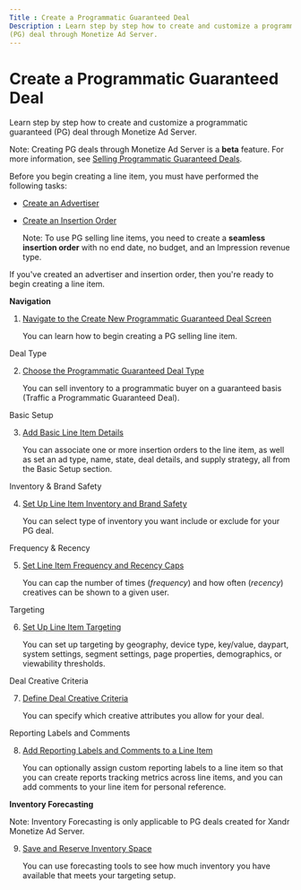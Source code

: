 ```yaml
---
Title : Create a Programmatic Guaranteed Deal
Description : Learn step by step how to create and customize a programmatic guaranteed
(PG) deal through Monetize Ad Server.
---
```



# Create a Programmatic Guaranteed Deal



Learn step by step how to create and customize a programmatic guaranteed
(PG) deal through Monetize Ad Server.





Note: Creating PG deals through
Monetize Ad Server is a **beta** feature. For
more information, see
<a href="programmatic-guaranteed-selling-line-items.html" class="xref"
title="Programmatic guaranteed (PG) selling line items provide a workflow for you to for create and sell PG deals to buyers who use Xandr Invest and other partner DSPs.">Selling
Programmatic Guaranteed Deals</a>.



Before you begin creating a line item, you must have performed the
following tasks:

- <a href="create-an-advertiser.html" class="xref">Create an
  Advertiser</a>
- <a href="create-an-insertion-order.html" class="xref">Create an
  Insertion Order</a>
  

  Note: To use PG selling line items,
  you need to create a **seamless insertion order** with no end date, no
  budget, and an Impression revenue
  type.

  

If you've created an advertiser and insertion order, then you're ready
to begin creating a line item.





<div class="li stepsection">

**Navigation**



1.  <a
    href="navigate-to-the-create-a-new-deal-line-item-screen-monetize.html"
    class="xref"
    title="To create a new programmatic guaranteed (PG) deal, start by pre-selecting a pacing option for your guaranteed deal, then proceed from the Create New Programmatic Guaranteed Deal screen.">Navigate
    to the Create New Programmatic Guaranteed Deal Screen</a>
    

    You can learn how to begin creating a PG selling line item.

    

<div class="li stepsection">

Deal Type



2.  <a href="choose-the-programmatic-guaranteed-deal-type.html" class="xref"
    title="To create a Programmatic Guaranteed Deal, select this deal type in the Create New Deal Line Item screen.">Choose
    the Programmatic Guaranteed Deal Type</a>
    

    You can sell inventory to a programmatic buyer on a guaranteed basis
    (Traffic a Programmatic Guaranteed
    Deal).

    

<div class="li stepsection">

Basic Setup



3.  <a
    href="add-basic-line-item-details-to-traffic-a-programmatic-guaranteed-deal.html"
    class="xref"
    title="You can associate one or more insertion orders to the programmatic guaranteed line item, create a deal for a buyer, as well as set an ad type, name, and state, all from the Basic Setup section.">Add
    Basic Line Item Details</a>
    

    You can associate one or more insertion orders to the line item, as
    well as set an ad type, name, state, deal details, and supply
    strategy, all from the Basic
    Setup section.

    

<div class="li stepsection">

Inventory & Brand Safety



4.  <a href="set-up-line-item-inventory-and-brand-safety-pgli-monetize.html"
    class="xref"
    title="You can use the line item Inventory and Brand Safety section to target universal or custom content categories, specify your inventory types.">Set
    Up Line Item Inventory and Brand Safety</a>
    

    You can select type of inventory you want include or exclude for
    your PG deal.

    

<div class="li stepsection">

Frequency & Recency



5.  <a href="set-line-item-frequency-and-recency-caps.html" class="xref"
    title="You can cap the number of times (frequency) and how often (recency) creatives can be shown to a given user.">Set
    Line Item Frequency and Recency Caps</a>
    

    You can cap the number of times (*frequency*) and how often
    (*recency*) creatives can be shown to a given user.

    

<div class="li stepsection">

Targeting



6.  <a href="programmatic-guaranteed-selling-line-item-targeting.html"
    class="xref"
    title="You can use the Programmatic Guaranteed line item targeting settings to decide how your deal&#39;s buyer targets and serves creatives on your inventory by including geography, device type, system, daypart, key/value, page property, and demographic information.">Set
    Up Line Item Targeting</a>
    

    You can set up targeting by geography, device type, key/value,
    daypart, system settings, segment settings, page properties,
    demographics, or viewability thresholds.

    

<div class="li stepsection">

Deal Creative Criteria



7.  <a href="define-deal-creative-criteria.html" class="xref"
    title="Setting deal creative criteria for your Programmatic Guaranteed selling line item (PG selling line item) allows you to override you network and publisher ad quality settings for your Programmatic Guaranteed deal (PG deal).">Define
    Deal Creative Criteria</a>
    

    You can specify which creative attributes you allow for your deal.

    

<div class="li stepsection">

Reporting Labels and Comments



8.  <a href="add-reporting-labels-and-comments-to-a-line-item.html"
    class="xref"
    title="You can optionally assign custom reporting labels (Trafficker, Sales Rep, and Line Item Type) to a line item so that you can create reports tracking metrics across multiple line items, as well as add comments to a line item for your reference. Comments will not appear in reporting.">Add
    Reporting Labels and Comments to a Line Item</a>
    

    You can optionally assign custom reporting labels to a line item so
    that you can create reports tracking metrics across line items, and
    you can add comments to your line item for personal reference.

    

<div class="li stepsection">

**Inventory Forecasting**



Note: Inventory Forecasting is only
applicable to PG deals created for Xandr
Monetize Ad Server.





9.  <a href="inventory-forecasting.html" class="xref">Save and Reserve
    Inventory Space</a>
    

    You can use forecasting tools to see how much inventory you have
    available that meets your targeting setup.

    






